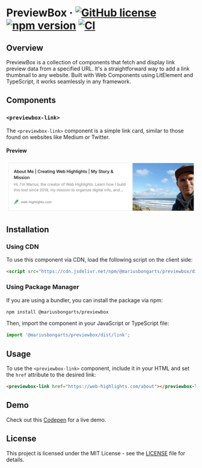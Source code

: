 # PreviewBox &middot; [![GitHub license](https://img.shields.io/badge/license-MIT-blue.svg)](https://github.com/MariusBongarts/previewbox/blob/main/LICENSE) [![npm version](https://img.shields.io/npm/v/@mariusbongarts/previewbox.svg?style=flat)](https://www.npmjs.com/package/@mariusbongarts/previewbox) [![CI](https://github.com/MariusBongarts/previewbox/actions/workflows/main.yml/badge.svg)](https://github.com/MariusBongarts/previewbox/actions/workflows/main.yml)

## Overview

PreviewBox is a collection of components that fetch and display link preview data from a specified URL. It's a straightforward way to add a link thumbnail to any website. Built with Web Components using LitElement and TypeScript, it works seamlessly in any framework.

## Components

### `<previewbox-link>`

The `<previewbox-link>` component is a simple link card, similar to those found on websites like Medium or Twitter.

#### Preview

[![PreviewBox Link](https://raw.githubusercontent.com/MariusBongarts/previewbox/main/assets/img/link-preview.webp)](https://web-highlights.com/about)


## Installation

### Using CDN

To use this component via CDN, load the following script on the client side:

```html
<script src="https://cdn.jsdelivr.net/npm/@mariusbongarts/previewbox/dist/link/index.min.js"></script>
```

### Using Package Manager

If you are using a bundler, you can install the package via npm:

```bash
npm install @mariusbongarts/previewbox
```

Then, import the component in your JavaScript or TypeScript file:

```javascript
import '@mariusbongarts/previewbox/dist/link';
```

## Usage

To use the `<previewbox-link>` component, include it in your HTML and set the `href` attribute to the desired link:

```html
<previewbox-link href="https://web-highlights.com/about"></previewbox-link>
```

## Demo

Check out this [Codepen](https://codepen.io/marius2502/pen/eYqJMwp) for a live demo.

## License

This project is licensed under the MIT License - see the [LICENSE](https://github.com/MariusBongarts/previewbox/blob/main/LICENSE) file for details.